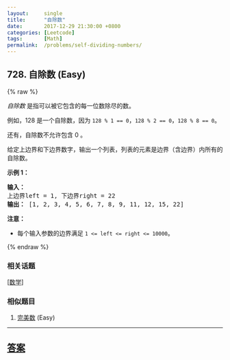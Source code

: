```yaml
---
layout:     single
title:      "自除数"
date:       2017-12-29 21:30:00 +0800
categories: [Leetcode]
tags:       [Math]
permalink:  /problems/self-dividing-numbers/
---
```


## 728. 自除数 (Easy)

{% raw %}

<p><em>自除数&nbsp;</em>是指可以被它包含的每一位数除尽的数。</p>

<p>例如，128 是一个自除数，因为&nbsp;<code>128 % 1 == 0</code>，<code>128 % 2 == 0</code>，<code>128 % 8 == 0</code>。</p>

<p>还有，自除数不允许包含 0 。</p>

<p>给定上边界和下边界数字，输出一个列表，列表的元素是边界（含边界）内所有的自除数。</p>

<p><strong>示例 1：</strong></p>

<pre>
<strong>输入：</strong> 
上边界left = 1, 下边界right = 22
<strong>输出：</strong> [1, 2, 3, 4, 5, 6, 7, 8, 9, 11, 12, 15, 22]
</pre>

<p><strong>注意：</strong></p>

<ul>
	<li>每个输入参数的边界满足&nbsp;<code>1 &lt;= left &lt;= right &lt;= 10000</code>。</li>
</ul>

{% endraw %}

### 相关话题
  [[数学](https://github.com/openset/leetcode/tree/master/tag/math/README.md)]

### 相似题目
  1. [完美数](/problems/perfect-number) (Easy)

---

## [答案](https://github.com/openset/leetcode/tree/master/problems/self-dividing-numbers)
